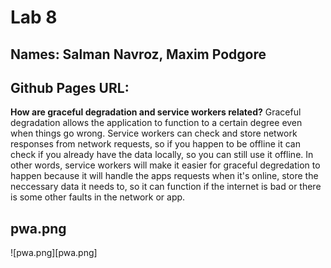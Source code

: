 # Lab 8
## Names: Salman Navroz, Maxim Podgore

## Github Pages URL: 

**How are graceful degradation and service workers related?**
Graceful degradation allows the application to function to a certain degree even when things go wrong. Service workers can check and store network responses from network requests, so if you happen to be offline it can check if you already have the data locally, so you can still use it offline. In other words, service workers will make it easier for graceful degredation to happen because it will handle the apps requests when it's online, store the neccessary data it needs to, so it can function if the internet is bad or there is some other faults in the network or app.

## pwa.png
![pwa.png][pwa.png]